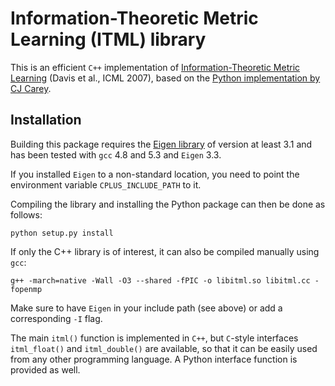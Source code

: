 Information-Theoretic Metric Learning (ITML) library
====================================================

This is an efficient `C++` implementation of [Information-Theoretic Metric Learning][1] (Davis et al., ICML 2007),
based on the [Python implementation by CJ Carey][2].

Installation
------------

Building this package requires the [Eigen library][3] of version at least 3.1 and has been tested with `gcc` 4.8 and 5.3 and `Eigen` 3.3.

If you installed `Eigen` to a non-standard location, you need to point the environment variable `CPLUS_INCLUDE_PATH` to it.

Compiling the library and installing the Python package can then be done as follows:

    python setup.py install

If only the C++ library is of interest, it can also be compiled manually using `gcc`:

    g++ -march=native -Wall -O3 --shared -fPIC -o libitml.so libitml.cc -fopenmp

Make sure to have `Eigen` in your include path (see above) or add a corresponding `-I` flag.

The main `itml()` function is implemented in `C++`, but `C`-style interfaces `itml_float()` and `itml_double()` are available,
so that it can be easily used from any other programming language. A Python interface function is provided as well.

[1]: http://www.cs.utexas.edu/users/pjain/itml/
[2]: https://github.com/all-umass/metric-learn/blob/master/metric_learn/itml.py
[3]: http://eigen.tuxfamily.org/
